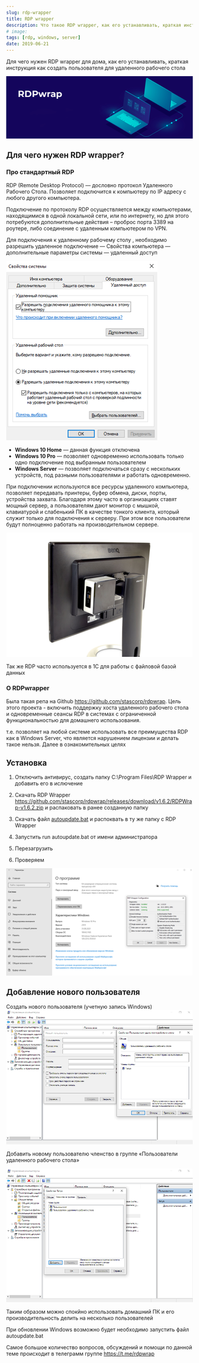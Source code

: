 ```yaml
---
slug: rdp-wrapper
title: RDP wrapper
description: Что такое RDP wrapper, как его устанавливать, краткая инструкция как создать пользователя для удаленного рабочего стола
# image: 
tags: [rdp, windows, server]
date: 2019-06-21
---
```


Для чего нужен RDP wrapper для дома, как его устанавливать, краткая инструкция как создать пользователя для удаленного рабочего стола

[![rdp wrapper](./logo-rdpwrap.png)](/blog/rdp-wrapper)
<!--truncate-->

## Для чего нужен RDP wrapper?
### Про стандартный RDP

RDP (Remote Desktop Protocol) — дословно протокол Удаленного Рабочего Стола. Позволяет подключится к компьютеру по IP адресу с любого другого компьютера.  

Подключение по протоколу RDP осуществляется между компьютерами, находящимися в одной локальной сети, или по интернету, но для этого потребуются дополнительные действия – проброс порта 3389 на роутере, либо соединение с удаленным компьютером по VPN.

Для подключения к удаленному рабочему столу , необходимо разрешить удаленное подключение — Свойства компьютера — дополнительные параметры системы —  удаленный доступ

![access rdp](./access_rdp.png)

- **Windows 10 Home** — данная функция отключена
- **Windows 10 Pro** — позволяет одновременно использовать только одно подключение под выбранным пользователем
- **Windows Server** — позволяет подключаться сразу с нескольких устройств, под разными пользователями и работать одновременно.

При подключении используются все ресурсы удаленного компьютера, позволяет передавать принтеры, буфер обмена, диски, порты, устройства захвата. Благодаря этому часто в организациях ставят мощный сервер, а пользователям дают монитор с мышкой, клавиатурой и слабенький ПК в качестве тонкого клиента, который служит только для подключения к серверу. При этом все пользователи будут полноценно работать на производительном сервере.

![nuc-monitor](./nuc-monitor.png "тонкий клиент")

Так же RDP часто используется в 1С для работы с файловой базой данных

### О RDPwrapper

Была такая репа на Github <https://github.com/stascorp/rdpwrap>.
Цель этого проекта - включить поддержку хоста удаленного рабочего стола и одновременные сеансы RDP в системах с ограниченной функциональностью для домашнего использования.

т.е. позволяет на любой системе использовать все преимущества RDP как в Windows Server, что является нарушением лицензии и делать такое нельзя. Далее в ознакомительных целях




## Установка

1. Отключить антивирус, создать папку C:\Program Files\RDP Wrapper и добавить его в ислючение

2. Скачать RDP Wrapper <https://github.com/stascorp/rdpwrap/releases/download/v1.6.2/RDPWrap-v1.6.2.zip> и распаковать в ранее созданную папку
3. Скачать файл [autoupdate.bat](https://t.me/rdpwrap/31497) и распоквать в ту же папку с RDP Wrapper
4. Запустить run autoupdate.bat от имени администратора
5. Перезагрузить
6. Проверяем

![rdp wrap](./rdp_wrap2-1.png "rdp wrap")

## Добавление нового пользователя
Создать нового пользователя (учетную запись Windows)
![rdp_wrap_user](./rdp_wrap_user.png "rdp create user")

Добавить новому пользователю членство в группе «Пользователи удаленного рабочего стола»

![rdp_wrap_group](./rdp_wrap_group.png "rdp create user")

Таким образом можно спокйно использовать домашний ПК и его производительность делить на несколько пользователей

При обновлении Windows возможно будет необходимо запустить файл autoupdate.bat

Самое большое количество вопросов, обсуждений и помощи по данной теме происходит в телеграмм группе <https://t.me/rdpwrap>
